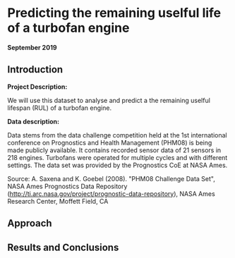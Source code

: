 
# Predicting the remaining uselful life of a turbofan engine

**September 2019**

## Introduction

**Project Description:**

We will use this dataset to analyse and predict a the remaining uselful lifespan (RUL) of a turbofan engine.

**Data description:**

Data stems from the data challenge competition held at the 1st international conference on Prognostics and Health Management (PHM08) is being made publicly available. It contains recorded sensor data of 21 sensors in 218 engines. Turbofans were operated for multiple cycles and with different settings. The data set was provided by the Prognostics CoE at NASA Ames. 

Source: 
A. Saxena and K. Goebel (2008). "PHM08 Challenge Data Set", NASA Ames Prognostics Data Repository (http://ti.arc.nasa.gov/project/prognostic-data-repository), NASA Ames Research Center, Moffett Field, CA



## Approach


## Results and Conclusions

